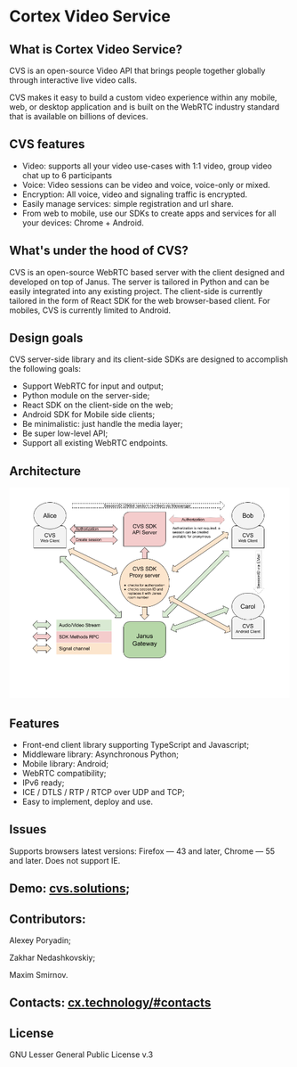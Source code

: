 # Cortex Video Service
## What is Cortex Video Service?
CVS is an open-source Video API that brings people together globally through interactive live video calls.

CVS makes it easy to build a custom video experience within any mobile, web, or desktop application and is built on the WebRTC industry standard that is available on billions of devices.
## CVS features
* Video: supports all your video use-cases with 1:1 video, group video chat up to 6 participants
* Voice: Video sessions can be video and voice, voice-only or mixed.
* Encryption: All voice, video and signaling traffic is encrypted.
* Easily manage services: simple registration and url share.
* From web to mobile, use our SDKs to create apps and services for all your devices: Chrome + Android.
## What's under the hood of CVS?
CVS is an open-source WebRTC based server with the client designed and developed on top of Janus.
The server is tailored in Python and can be easily integrated into any existing project.
The client-side is currently tailored in the form of React SDK for the web browser-based client.
For mobiles, CVS is currently limited to Android.
## Design goals
CVS server-side library and its client-side SDKs are designed to accomplish the following goals:
* Support WebRTC for input and output;
* Python module on the server-side;
* React SDK on the client-side on the web;
* Android SDK for Mobile side clients;
* Be minimalistic: just handle the media layer;
* Be super low-level API;
* Support all existing WebRTC endpoints.
## Architecture
![CVS general diagram](https://github.com/CortexVideoServices/Description/blob/main/CVS%20general%20diagram.png)
## Features
* Front-end client library supporting TypeScript and Javascript;
* Middleware library: Asynchronous Python;
* Mobile library: Android;
* WebRTC compatibility;
* IPv6 ready;
* ICE / DTLS / RTP / RTCP over UDP and TCP;
* Easy to implement, deploy and use.
## Issues
Supports browsers latest versions: Firefox — 43 and later, Chrome — 55 and later.
Does not support IE.
## Demo: [cvs.solutions](https://cvs.solutions/);
## Contributors:
Alexey Poryadin;

Zakhar Nedashkovskiy;

Maxim Smirnov.
## Contacts: [cx.technology/#contacts](https://cx.technology/#contacts)
## License
GNU Lesser General Public License v.3
